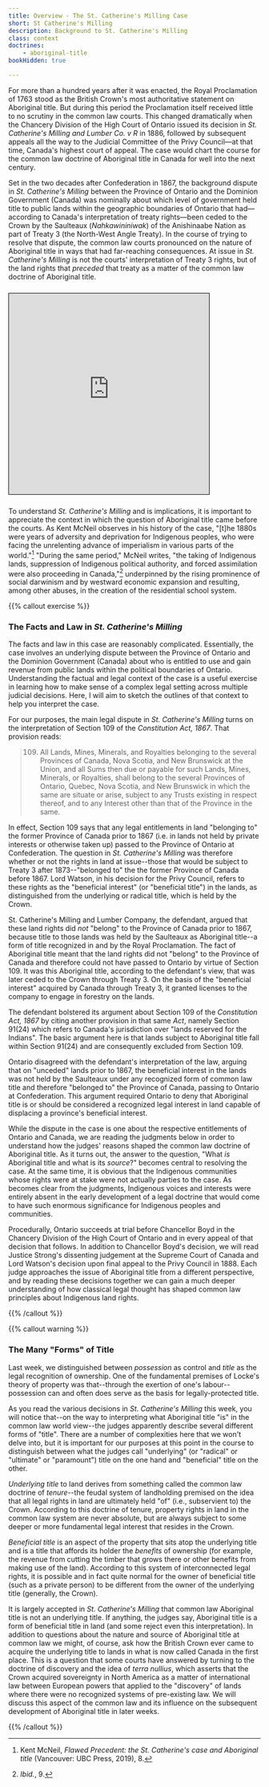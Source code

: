 ```yaml
---
title: Overview - The St. Catherine's Milling Case
short: St Catherine's Milling
description: Background to St. Catherine's Milling
class: context
doctrines:
    - aboriginal-title
bookHidden: true

---
```



For more than a hundred years after it was enacted, the Royal Proclamation of 1763 stood as the British Crown's most authoritative statement on Aboriginal title. But during this period the Proclamation itself received little to no scrutiny in the common law courts. This changed dramatically when the Chancery Division of the High Court of Ontario issued its decision in *St. Catherine's Milling and Lumber Co. v R* in 1886, followed by subsequent appeals all the way to the Judicial Committee of the Privy Council—at that time, Canada's highest court of appeal. The case would chart the course for the common law doctrine of Aboriginal title in Canada for well into the next century.

Set in the two decades after Confederation in 1867, the background dispute in *St. Catherine's Milling* between the Province of Ontario and the Dominion Government (Canada) was nominally about which level of government held title to public lands within the geographic boundaries of Ontario that had—according to Canada's interpretation of treaty rights—been ceded to the Crown by the Saulteaux (*Nahkawininiwak*) of the Anishinaabe Nation as part of Treaty 3 (the North-West Angle Treaty). In the course of trying to resolve that dispute, the common law courts pronounced on the nature of Aboriginal title in ways that had far-reaching consequences. At issue in *St. Catherine's Milling* is not the courts' interpretation of Treaty 3 rights, but of the land rights that *preceded* that treaty as a matter of the common law doctrine of Aboriginal title.

<iframe height="400" width="400" src="https://native-land.ca/api/embed/embed.html?maps=treaties&name=treaty-3" style="border:1px solid black; margin-top: 10px; margin-bottom: 10px;"></iframe>

To understand *St. Catherine's Milling* and is implications, it is important to appreciate the context in which the question of Aboriginal title came before the courts. As Kent McNeil observes in his history of the case, "[t]he 1880s were years of adversity and deprivation for Indigenous peoples, who were facing the unrelenting advance of imperialism in various parts of the world."[^mcneil2019a] "During the same period," McNeil writes, "the taking of Indigenous lands, suppression of Indigenous political authority, and forced assimilation were also proceeding in Canada,"[^mcneil2019b] underpinned by the rising prominence of social darwinism and by westward economic expansion and resulting, among other abuses, in the creation of the residential school system. 

{{% callout exercise %}} 

### The Facts and Law in *St. Catherine's Milling*

The facts and law in this case are reasonably complicated. Essentially, the case involves an underlying dispute between the Province of Ontario and the Dominion Government (Canada) about who is entitled to use and gain revenue from public lands within the political boundaries of Ontario. Understanding the factual and legal context of the case is a useful exercise in learning how to make sense of a complex legal setting across multiple judicial decisions. Here, I will aim to sketch the outlines of that context to help you interpret the case.

For our purposes, the main legal dispute in *St. Catherine's Milling* turns on the interpretation of Section 109 of the *Constitution Act, 1867*. That provision reads:

> 109. All Lands, Mines, Minerals, and Royalties belonging to the several Provinces of Canada, Nova Scotia, and New Brunswick at the Union, and all Sums then due or payable for such Lands, Mines, Minerals, or Royalties, shall belong to the several Provinces of Ontario, Quebec, Nova Scotia, and New Brunswick in which the same are situate or arise, subject to any Trusts existing in respect thereof, and to any Interest other than that of the Province in the same.

In effect, Section 109 says that any legal entitlements in land "belonging to" the former Province of Canada prior to 1867 (i.e. in lands not held by private interests or otherwise taken up) passed to the Province of Ontario at Confederation. The question in *St. Catherine's Milling* was therefore whether or not the rights in land at issue--those that would be subject to Treaty 3 after 1873--"belonged to" the the former Province of Canada before 1867. Lord Watson, in his decision for the Privy Council, refers to these rights as the "beneficial interest" (or "beneficial title") in the lands, as distinguished from the underlying or radical title, which is held by the Crown. 

St. Catherine's Milling and Lumber Company, the defendant, argued that these land rights did *not* "belong" to the Province of Canada prior to 1867, because title to those lands was held by the Saulteaux as Aboriginal title--a form of title recognized in and by the Royal Proclamation. The fact of Aboriginal title meant that the land rights did not "belong" to the Province of Canada and therefore could not have passed to Ontario by virtue of Section 109. It was this Aboriginal title, according to the defendant's view, that was later ceded to the Crown through Treaty 3. On the basis of the "beneficial interest" acquired by Canada through Treaty 3, it granted licenses to the company to engage in forestry on the lands. 

The defendant bolstered its argument about Section 109 of the *Constitution Act, 1867* by citing another provision in that same *Act*, namely Section 91(24) which refers to Canada's jurisdiction over "lands reserved for the Indians". The basic argument here is that lands subject to Aboriginal title fall within Section 91(24) and are consequently excluded from Section 109. 

Ontario disagreed with the defendant's interpretation of the law, arguing that on "unceded" lands prior to 1867, the beneficial interest in the lands was not held by the Saulteaux under any recognized form of common law title and therefore "belonged to" the Province of Canada, passing to Ontario at Confederation. This argument required Ontario to deny that Aboriginal title is or should be considered a recognized legal interest in land capable of displacing a province's beneficial interest.

While the dispute in the case is one about the respective entitlements of Ontario and Canada, we are reading the judgments below in order to understand how the judges' reasons shaped the common law doctrine of Aboriginal title. As it turns out, the answer to the question, "What *is* Aboriginal title and what is its *source*?" becomes central to resolving the case. At the same time, it is obvious that the Indigenous communities whose rights were at stake were not actually parties to the case. As becomes clear from the judgments, Indigenous voices and interests were entirely absent in the early development of a legal doctrine that would come to have such enormous significance for Indigenous peoples and communities. 

Procedurally, Ontario succeeds at trial before Chancellor Boyd in the Chancery Division of the High Court of Ontario and in every appeal of that decision that follows. In addition to Chancellor Boyd's decision, we will read Justice Strong's dissenting judgement at the Supreme Court of Canada and Lord Watson's decision upon final appeal to the Privy Council in 1888. Each judge approaches the issue of Aboriginal title from a different perspective, and by reading these decisions together we can gain a much deeper understanding of how classical legal thought has shaped common law principles about Indigenous land rights.

{{% /callout %}}

{{% callout warning %}} 

### The Many "Forms" of Title

Last week, we distinguished between *possession* as control and *title* as the legal recognition of ownership. One of the fundamental premises of Locke's theory of property was that--through the exertion of one's labour--possession can and often does serve as the basis for legally-protected title.

As you read the various decisions in *St. Catherine's Milling* this week, you will notice that--on the way to interpreting what Aboriginal title "is" in the common law world view--the judges apparently describe several different forms of "title". There are a number of complexities here that we won't delve into, but it is important for our purposes at this point in the course to distinguish between what the judges call "underlying" (or "radical" or "ultimate" or "paramount") title on the one hand and "beneficial" title on the other.

*Underlying title* to land derives from something called the common law doctrine of *tenure*--the feudal system of landholding premised on the idea that all legal rights in land are ultimately held "of" (i.e., subservient to) the Crown. According to this doctrine of tenure, property rights in land in the common law system are never absolute, but are always subject to some deeper or more fundamental legal interest that resides in the Crown. 

*Beneficial title* is an aspect of the property that sits atop the underlying title and is a title that affords its holder the *benefits* of ownership (for example, the revenue from cutting the timber that grows there or other benefits from making use of the land). According to this system of interconnected legal rights, it is possible and in fact quite normal for the owner of beneficial title (such as a private person) to be different from the owner of the underlying title (generally, the Crown).

It is largely accepted in *St. Catherine's Milling* that common law Aboriginal title is not an underlying title. If anything, the judges say, Aboriginal title is a form of beneficial title in land (and some reject even this interpretation). In addition to questions about the nature and source of Aboriginal title at common law we might, of course, ask how the British Crown ever came to acquire the underlying title to lands in what is now called Canada in the first place. This is a question that some courts have answered by turning to the doctrine of discovery and the idea of *terra nullius*, which asserts that the Crown acquired sovereignty in North America as a matter of international law between European powers that applied to the "discovery" of lands where there were no recognized systems of pre-existing law. We will discuss this aspect of the common law and its influence on the subsequent development of Aboriginal title in later weeks.

{{% /callout %}}

[^mcneil2019a]: Kent McNeil, *Flawed Precedent: the St. Catherine's case and Aboriginal title* (Vancouver: UBC Press, 2019), 8.

[^mcneil2019b]: *Ibid.*, 9.
